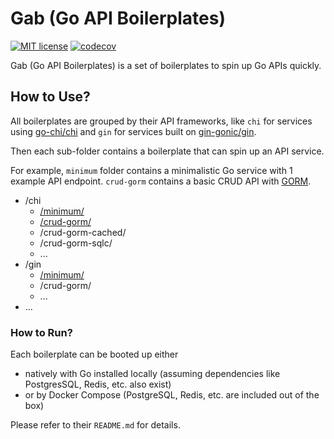 # Gab (Go API Boilerplates)

[![MIT license](https://img.shields.io/badge/license-MIT-brightgreen.svg)](https://opensource.org/licenses/MIT)
[![codecov](https://codecov.io/gh/yizeng/gab/graph/badge.svg?token=MIC6dQC41V)](https://codecov.io/gh/yizeng/gab)

Gab (Go API Boilerplates) is a set of boilerplates to spin up Go APIs quickly.

## How to Use?

All boilerplates are grouped by their API frameworks,
like `chi` for services using [go-chi/chi][go-chi/chi]
and `gin` for services built on [gin-gonic/gin][gin-gonic/gin].

Then each sub-folder contains a boilerplate that can spin up an API service.

For example, `minimum` folder contains a minimalistic Go service with 1 example API endpoint.
`crud-gorm` contains a basic CRUD API with [GORM][go-gorm/gorm].

- /chi
    - [/minimum/](./chi/minimum/README.md)
    - [/crud-gorm/](./chi/crud-gorm/README.md)
    - /crud-gorm-cached/
    - /crud-gorm-sqlc/
    - ...
- /gin
    - [/minimum/](./gin/minimum/README.md)
    - /crud-gorm/
    - ...
- ...

### How to Run?

Each boilerplate can be booted up either

- natively with Go installed locally (assuming dependencies like PostgresSQL, Redis, etc. also exist)
- or by Docker Compose (PostgreSQL, Redis, etc. are included out of the box)

Please refer to their `README.md` for details.

[go-chi/chi]: https://github.com/go-chi/chi
[gin-gonic/gin]: https://github.com/gin-gonic/gin
[go-gorm/gorm]: https://github.com/go-gorm/gorm